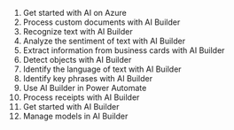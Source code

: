 1. Get started with AI on Azure
2. Process custom documents with AI Builder
3. Recognize text with AI Builder
4. Analyze the sentiment of text with AI Builder
5. Extract information from business cards with AI Builder
6. Detect objects with AI Builder
7. Identify the language of text with AI Builder
8. Identify key phrases with AI Builder
9. Use AI Builder in Power Automate
10. Process receipts with AI Builder
11. Get started with AI Builder
12. Manage models in AI Builder
